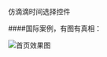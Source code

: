仿滴滴时间选择控件

####国际案例，有图有真相：

![首页效果图](https://github.com/liangchengcheng/Android-PickerView/blob/master/1.png)

